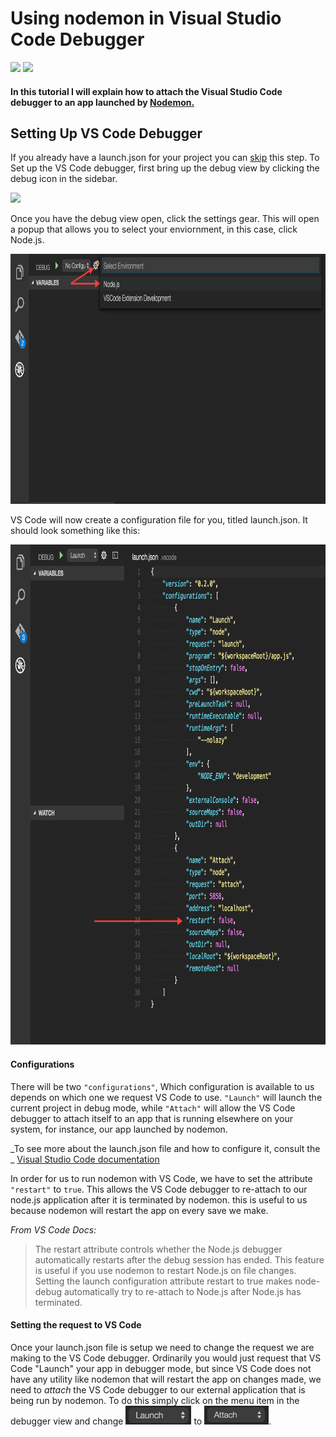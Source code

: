 # Using nodemon in Visual Studio Code Debugger
<img src="https://camo.githubusercontent.com/fd1ea21338ceeef34920e44e97d099f3c47a78c3/687474703a2f2f6e6f64656d6f6e2e696f2f6e6f64656d6f6e2e737667" width="150" style="display: inline">
<img src="https://pbs.twimg.com/profile_images/676630166190166017/UYxw-HcD_400x400.png" width="150" style="display: inline">

#### In this tutorial I will explain how to attach the Visual Studio Code debugger to an app launched by [Nodemon.](https://github.com/remy/nodemon)

## Setting Up VS Code Debugger
If you already have a launch.json for your project you can <a href="#configurations">skip</a> this step.
To Set up the VS Code debugger, first bring up the debug view by clicking the debug icon in the sidebar.

<img src="https://code.visualstudio.com/images/debugging_debugicon.png">

Once you have the debug view open, click the settings gear. This will open a popup that allows you to select your enviornment, in this case, click Node.js.

<img src="./img/2.png" height="400" style="display: inline">

VS Code will now  create a configuration file for you, titled launch.json. It should look something like this:

<img src="./img/4.png" height="800">

<a name="configurations"></a>
#### Configurations
There will be two `"configurations"`, Which configuration is available to us depends on which one we request VS Code to use. `"Launch"` will launch the current project 
in debug mode, while `"Attach"` will allow the VS Code debugger to attach itself to an app that is running elsewhere on your system, for instance, our app launched by nodemon.

_To see more about the launch.json file and how to configure it, consult the _ [Visual Studio Code documentation](https://code.visualstudio.com/Docs/editor/debugging)

In order for us to run nodemon with VS Code, we have to set the attribute `"restart"` to `true`. This allows the VS Code debugger to re-attach to our node.js application after it is 
terminated by nodemon. this is useful to us because nodemon will restart the app on every save we make.

 _From VS Code Docs:_
> The restart attribute controls whether the Node.js debugger automatically restarts after the debug session has ended. This feature is useful if you use nodemon to restart Node.js on file changes. Setting the launch configuration attribute restart to true makes node-debug automatically try to re-attach to Node.js after Node.js has terminated.

#### Setting the request to VS Code
Once your launch.json file is setup we need to change the request we are making to the VS Code debugger. Ordinarily you would just request that VS Code "Launch"
 your app in debugger mode, but since VS Code does not have any utility like nodemon that will restart the app on changes made, we need to _attach_ the VS Code debugger to our external application that is being run by nodemon.
To do this simply click on the menu item in the debugger view and change <img src="./img/launch.png" height="30" style="display: inline"> to <img src="./img/attach.png" height="30" style="display: inline">.